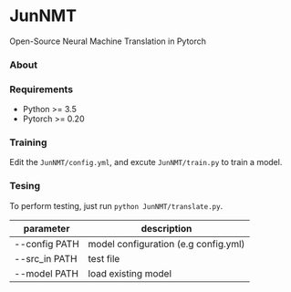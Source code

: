 # JunNMT
Open-Source Neural Machine Translation in Pytorch

### About

### Requirements
- Python >= 3.5
- Pytorch >= 0.20

### Training
Edit the `JunNMT/config.yml`, and excute `JunNMT/train.py` to train a model.

### Tesing
To perform testing, just run `python JunNMT/translate.py`.

| parameter     | description |
|---            |--- |
| --config PATH |  model configuration (e.g config.yml) |
| --src_in PATH |  test file |
| --model PATH  |  load existing model |
